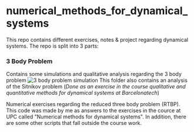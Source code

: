 # numerical_methods_for_dynamical_systems
This repo contains different exercises, notes & project regarding dynamical systems. The repo is split into 3 parts: 

### 3 Body Problem
Contains some simulations and qualitative analysis regarding the 3 body problem
![3 body problem simulation](3_body_problem/three_body_problem_pretty.gif)
This folder also contains an analysis of the Sitnikov problem (*Done as an exercise in the course qualitative and quantitative methods for dynamical systems at Barcelonatech*)

Numerical exercises regarding the reduced three body problem (RTBP). This code was made by me as answers to the exercises in the cource at UPC called "Numerical methods for dynamical systems". In addition, there are some other scripts that fall outside the course work.
